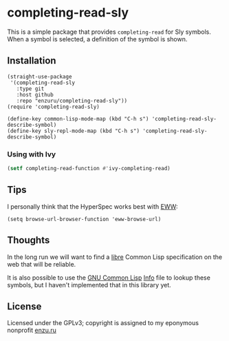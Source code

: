# completing-read-sly

This is a simple package that provides `completing-read` for Sly symbols. When a symbol is selected, a definition of the symbol is shown.

## Installation

```
(straight-use-package
 '(completing-read-sly
   :type git
   :host github
   :repo "enzuru/completing-read-sly"))
(require 'completing-read-sly)

(define-key common-lisp-mode-map (kbd "C-h s") 'completing-read-sly-describe-symbol)
(define-key sly-repl-mode-map (kbd "C-h s") 'completing-read-sly-describe-symbol)
```

### Using with Ivy

```lisp
(setf completing-read-function #'ivy-completing-read)
```

## Tips

I personally think that the HyperSpec works best with [EWW](https://www.gnu.org/software/emacs/manual/html_mono/eww.html):

```
(setq browse-url-browser-function 'eww-browse-url)
```

## Thoughts

In the long run we will want to find a [libre](https://www.gnu.org/philosophy/free-sw.en.html) Common Lisp specification on the web that will be reliable.

It is also possible to use the [GNU Common Lisp](https://www.gnu.org/software/gcl/) [Info](https://www.gnu.org/software/emacs/manual/html_mono/info.html) file to lookup these symbols, but I haven't implemented that in this library yet.

## License

Licensed under the GPLv3; copyright is assigned to my eponymous nonprofit [enzu.ru](https://enzu.ru)
